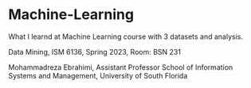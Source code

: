 # Machine-Learning
What I learnd at Machine Learning course with 3 datasets and analysis.

Data Mining, ISM 6136, Spring 2023, Room: BSN 231

Mohammadreza Ebrahimi, Assistant Professor
School of Information Systems and Management, University of South Florida
